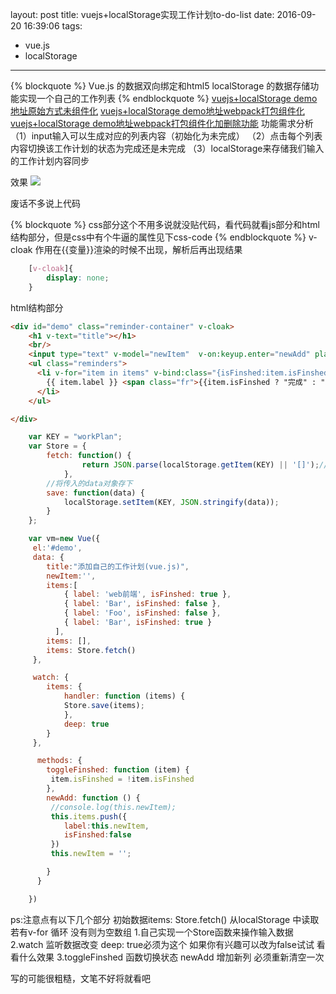 layout: post
title: vuejs+localStorage实现工作计划to-do-list
date: 2016-09-20 16:39:06
tags:
- vue.js
- localStorage
---

{% blockquote %}
Vue.js 的数据双向绑定和html5 localStorage 的数据存储功能实现一个自己的工作列表
{% endblockquote %}
[vuejs+localStorage demo地址原始方式未组件化](http://lilidong.cn/demo/vue/)
[vuejs+localStorage demo地址webpack打包组件化](http://lilidong.cn/demo/vue-app/)
[vuejs+localStorage demo地址webpack打包组件化加删除功能](http://lilidong.cn/demo/vue-app-del/) 
功能需求分析
（1）input输入可以生成对应的列表内容（初始化为未完成）
（2）点击每个列表内容切换该工作计划的状态为完成还是未完成
（3）localStorage来存储我们输入的工作计划内容同步<!--more-->


效果
![](http://odg9m8tq2.bkt.clouddn.com/QQ%E6%88%AA%E5%9B%BE20160920165725.png)


废话不多说上代码


{% blockquote %}
css部分这个不用多说就没贴代码，看代码就看js部分和html结构部分，但是css中有个牛逼的属性见下css-code
{% endblockquote %}
v-cloak 作用在{{变量}}渲染的时候不出现，解析后再出现结果

```css
    [v-cloak]{
        display: none;
    }
```

html结构部分

```html
<div id="demo" class="reminder-container" v-cloak>
    <h1 v-text="title"></h1>
    <br/>
    <input type="text" v-model="newItem"  v-on:keyup.enter="newAdd" placeholder="enter输入" />
    <ul class="reminders">
      <li v-for="item in items" v-bind:class="{isFinshed:item.isFinshed}" v-on:click="toggleFinshed(item)">
        {{ item.label }} <span class="fr">{{item.isFinshed ? "完成" : "未完成" }}</span>
      </li>
    </ul>

</div>
```

```js
    var KEY = "workPlan";
    var Store = {
        fetch: function() {
                return JSON.parse(localStorage.getItem(KEY) || '[]');//返回一个js对象
            },
        //将传入的data对象存下
        save: function(data) {
            localStorage.setItem(KEY, JSON.stringify(data));
        }
    };

    var vm=new Vue({
     el:'#demo',
     data: {
        title:"添加自己的工作计划(vue.js)",
        newItem:'',
        items:[
            { label: 'web前端', isFinshed: true },
            { label: 'Bar', isFinshed: false },
            { label: 'Foo', isFinshed: false },
            { label: 'Bar', isFinshed: true }
          ],
        items: [],
        items: Store.fetch()        
     },

     watch: {
        items: {
            handler: function (items) {
            Store.save(items);
            },
            deep: true
        }   
     },

      methods: {
        toggleFinshed: function (item) {
         item.isFinshed = !item.isFinshed
        },
        newAdd: function () {
         //console.log(this.newItem);
         this.items.push({
            label:this.newItem,
            isFinshed:false
         })
         this.newItem = '';

        }
      }

    })
```

ps:注意点有以下几个部分
初始数据items: Store.fetch() 从localStorage 中读取若有v-for 循环 没有则为空数组
1.自己实现一个Store函数来操作输入数据
2.watch 监听数据改变 deep: true必须为这个 如果你有兴趣可以改为false试试 看看什么效果
3.toggleFinshed 函数切换状态 newAdd 增加新列 必须重新清空一次


写的可能很粗糙，文笔不好将就看吧
